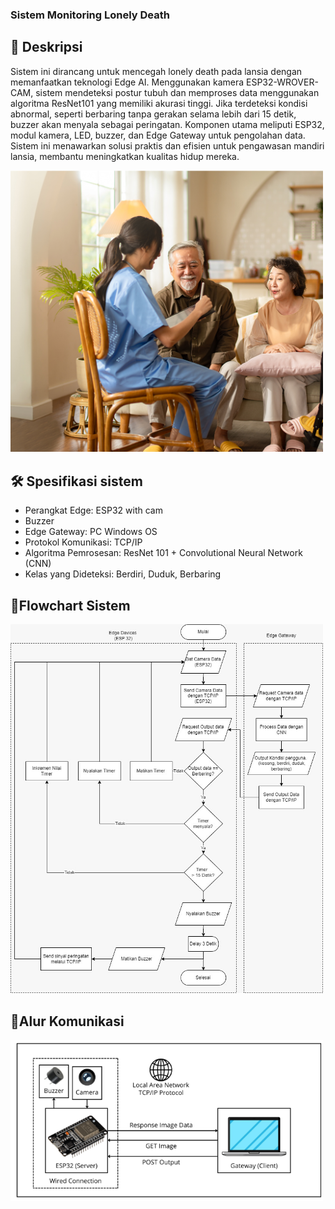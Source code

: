 ### Sistem Monitoring Lonely Death

## 📝 **Deskripsi**
Sistem ini dirancang untuk mencegah lonely death pada lansia dengan memanfaatkan teknologi Edge AI. Menggunakan kamera ESP32-WROVER-CAM, sistem mendeteksi postur tubuh dan memproses data menggunakan algoritma ResNet101 yang memiliki akurasi tinggi. Jika terdeteksi kondisi abnormal, seperti berbaring tanpa gerakan selama lebih dari 15 detik, buzzer akan menyala sebagai peringatan. Komponen utama meliputi ESP32, modul kamera, LED, buzzer, dan Edge Gateway untuk pengolahan data. Sistem ini menawarkan solusi praktis dan efisien untuk pengawasan mandiri lansia, membantu meningkatkan kualitas hidup mereka.

<img src="15-cara-merawat-lansia-dengan-benar-di-rumah.jpg" alt="lansia" width="500">


## 🛠 **Spesifikasi sistem**
- Perangkat Edge: ESP32 with cam
- Buzzer
- Edge Gateway: PC Windows OS
- Protokol Komunikasi: TCP/IP
- Algoritma Pemrosesan: ResNet 101 + Convolutional Neural Network (CNN)
- Kelas yang Dideteksi: Berdiri, Duduk, Berbaring

## 📝**Flowchart Sistem**
<img src="Flowchart sistem.jpg" alt="Flowchart" width="500">

## 📝**Alur Komunikasi**
<img src="alur komunikasi.png" alt="Alur Komunikasi" width="500">



  
